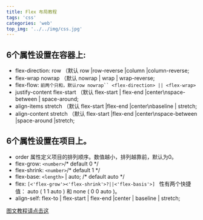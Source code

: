 ```yaml
---
title: Flex 布局教程
tags: 'css'
categories: 'web'
top_img: '../../img/css.jpg'
---
```


## 6个属性设置在容器上:

* flex-direction: row （默认 row |row-reverse |column |column-reverse;
* flex-wrap nowrap （默认 nowrap | wrap | wrap-reverse; 
* flex-flow: `前两个只和，默认row nowrap`` <flex-direction> || <flex-wrap>`
* justify-content flex-start （默认 flex-start | flex-end |center\nspace-between | space-around; 
* align-items stretch （默认 flex-start |flex-end |center\nbaseline | stretch; 
* align-content stretch （默认 flex-start |flex-end |center\nspace-between |space-around |stretch; 

## 6个属性设置在项目上。

* order 属性定义项目的排列顺序。数值越小，排列越靠前，默认为0。
* flex-grow: `<number>`/* default 0 */ 
* flex-shrink: `<number>`/* default 1 */ 
* flex-base: `<length>` | auto; /* default auto */ 
* flex: `[<'flex-grow'><'flex-shrink'>?||<'flex-basis'>] `
性有两个快捷值： auto  ( 1 1 auto ) 和 none ( 0 0 auto )。
* align-self: flex-to | flex-start | flex-end |center | baseline | stretch; 


<a href="http://www.ruanyifeng.com/blog/2015/07/flex-grammar.html?utm_source=tuicool" target="_blank">图文教程请点击这</a>

